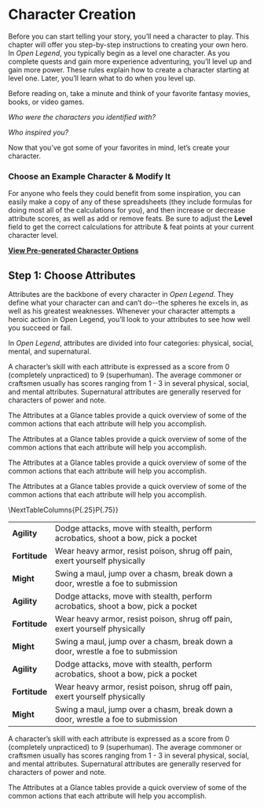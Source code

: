 # Character Creation

Before you can start telling your story, you’ll need a character to play. This chapter will offer you step-by-step instructions to creating your own hero. In *Open Legend*, you typically begin as a level one character. As you complete quests and gain more experience adventuring, you’ll level up and gain more power. These rules explain how to create a character starting at level one. Later, you’ll learn what to do when you level up.

Before reading on, take a minute and think of your favorite fantasy movies, books, or video games.

*Who were the characters you identified with?*

*Who inspired you?*

Now that you’ve got some of your favorites in mind, let’s create your character.

### Choose an Example Character & Modify It

For anyone who feels they could benefit from some inspiration, you can easily make a copy of any of these spreadsheets (they include formulas for doing most all of the calculations for you), and then increase or decrease attribute scores, as well as add or remove feats. Be sure to adjust the **Level** field to get the correct calculations for attribute & feat points at your current character level.

[**View Pre-generated Character Options**](https://drive.google.com/drive/u/0/folders/0Bx_UrXHMi3wmUlJjbDZiaGtIX00)

## Step 1: Choose Attributes

Attributes are the backbone of every character in *Open Legend*. They define what your character can and can’t do--the spheres he excels in, as well as his greatest weaknesses. Whenever your character attempts a heroic action in Open Legend, you’ll look to your attributes to see how well you succeed or fail.

In *Open Legend*, attributes are divided into four categories: physical,
social, mental, and supernatural.

A character’s skill with each attribute is expressed as a score from 0 (completely unpracticed) to 9 (superhuman). The average commoner or craftsmen usually has scores ranging from 1 - 3 in several physical, social, and mental attributes. Supernatural attributes are generally reserved for characters of power and note.

The Attributes at a Glance tables provide a quick overview of some of the common actions that each attribute will help you accomplish.

The Attributes at a Glance tables provide a quick overview of some of the common actions that each attribute will help you accomplish.

The Attributes at a Glance tables provide a quick overview of some of the common actions that each attribute will help you accomplish.

The Attributes at a Glance tables provide a quick overview of some of the common actions that each attribute will help you accomplish.

\NextTableColumns{P{.25}P{.75}}

|||
|---------|-----------------|
| **Agility** | Dodge attacks, move with stealth, perform acrobatics, shoot a bow, pick a pocket |
| **Fortitude** | Wear heavy armor, resist poison, shrug off pain, exert yourself physically |
| **Might** | Swing a maul, jump over a chasm, break down a door, wrestle a foe to submission |
| **Agility** | Dodge attacks, move with stealth, perform acrobatics, shoot a bow, pick a pocket |
| **Fortitude** | Wear heavy armor, resist poison, shrug off pain, exert yourself physically |
| **Might** | Swing a maul, jump over a chasm, break down a door, wrestle a foe to submission |
| **Agility** | Dodge attacks, move with stealth, perform acrobatics, shoot a bow, pick a pocket |
| **Fortitude** | Wear heavy armor, resist poison, shrug off pain, exert yourself physically |
| **Might** | Swing a maul, jump over a chasm, break down a door, wrestle a foe to submission |

A character’s skill with each attribute is expressed as a score from 0 (completely unpracticed) to 9 (superhuman). The average commoner or craftsmen usually has scores ranging from 1 - 3 in several physical, social, and mental attributes. Supernatural attributes are generally reserved for characters of power and note.

The Attributes at a Glance tables provide a quick overview of some of the common actions that each attribute will help you accomplish.

